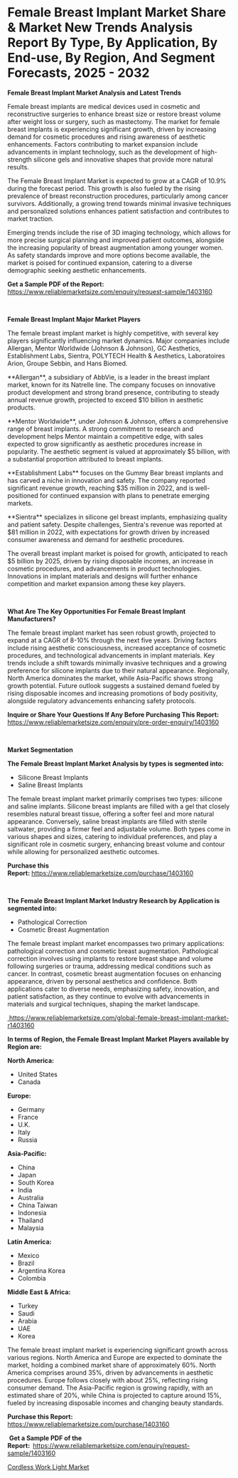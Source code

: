<p><h1>Female Breast Implant Market Share & Market New Trends Analysis Report By Type, By Application, By End-use, By Region, And Segment Forecasts, 2025 - 2032</h1></p><p><strong>Female Breast Implant Market Analysis and Latest Trends</strong></p>
<p><p>Female breast implants are medical devices used in cosmetic and reconstructive surgeries to enhance breast size or restore breast volume after weight loss or surgery, such as mastectomy. The market for female breast implants is experiencing significant growth, driven by increasing demand for cosmetic procedures and rising awareness of aesthetic enhancements. Factors contributing to market expansion include advancements in implant technology, such as the development of high-strength silicone gels and innovative shapes that provide more natural results.</p><p>The Female Breast Implant Market is expected to grow at a CAGR of 10.9% during the forecast period. This growth is also fueled by the rising prevalence of breast reconstruction procedures, particularly among cancer survivors. Additionally, a growing trend towards minimal invasive techniques and personalized solutions enhances patient satisfaction and contributes to market traction. </p><p>Emerging trends include the rise of 3D imaging technology, which allows for more precise surgical planning and improved patient outcomes, alongside the increasing popularity of breast augmentation among younger women. As safety standards improve and more options become available, the market is poised for continued expansion, catering to a diverse demographic seeking aesthetic enhancements.</p></p>
<p><strong>Get a Sample PDF of the Report:&nbsp;</strong> <a href="https://www.reliablemarketsize.com/enquiry/request-sample/1403160?utm_campaign=1832&utm_medium=2&utm_source=Github&utm_content=ia&utm_term=12012025&utm_id=female-breast-implant">https://www.reliablemarketsize.com/enquiry/request-sample/1403160</a></p>
<p>&nbsp;</p>
<p><strong>Female Breast Implant Major Market Players</strong></p>
<p><p>The female breast implant market is highly competitive, with several key players significantly influencing market dynamics. Major companies include Allergan, Mentor Worldwide (Johnson & Johnson), GC Aesthetics, Establishment Labs, Sientra, POLYTECH Health & Aesthetics, Laboratoires Arion, Groupe Sebbin, and Hans Biomed.</p><p>**Allergan**, a subsidiary of AbbVie, is a leader in the breast implant market, known for its Natrelle line. The company focuses on innovative product development and strong brand presence, contributing to steady annual revenue growth, projected to exceed $10 billion in aesthetic products.</p><p>**Mentor Worldwide**, under Johnson & Johnson, offers a comprehensive range of breast implants. A strong commitment to research and development helps Mentor maintain a competitive edge, with sales expected to grow significantly as aesthetic procedures increase in popularity. The aesthetic segment is valued at approximately $5 billion, with a substantial proportion attributed to breast implants.</p><p>**Establishment Labs** focuses on the Gummy Bear breast implants and has carved a niche in innovation and safety. The company reported significant revenue growth, reaching $35 million in 2022, and is well-positioned for continued expansion with plans to penetrate emerging markets.</p><p>**Sientra** specializes in silicone gel breast implants, emphasizing quality and patient safety. Despite challenges, Sientra's revenue was reported at $81 million in 2022, with expectations for growth driven by increased consumer awareness and demand for aesthetic procedures.</p><p>The overall breast implant market is poised for growth, anticipated to reach $5 billion by 2025, driven by rising disposable incomes, an increase in cosmetic procedures, and advancements in product technologies. Innovations in implant materials and designs will further enhance competition and market expansion among these key players.</p></p>
<p>&nbsp;</p>
<p><strong>What Are The Key Opportunities For Female Breast Implant Manufacturers?</strong></p>
<p><p>The female breast implant market has seen robust growth, projected to expand at a CAGR of 8-10% through the next five years. Driving factors include rising aesthetic consciousness, increased acceptance of cosmetic procedures, and technological advancements in implant materials. Key trends include a shift towards minimally invasive techniques and a growing preference for silicone implants due to their natural appearance. Regionally, North America dominates the market, while Asia-Pacific shows strong growth potential. Future outlook suggests a sustained demand fueled by rising disposable incomes and increasing promotions of body positivity, alongside regulatory advancements enhancing safety protocols.</p></p>
<p><strong>Inquire or Share Your Questions If Any Before Purchasing This Report:</strong> <a href="https://www.reliablemarketsize.com/enquiry/pre-order-enquiry/1403160?utm_campaign=1832&utm_medium=2&utm_source=Github&utm_content=ia&utm_term=12012025&utm_id=female-breast-implant">https://www.reliablemarketsize.com/enquiry/pre-order-enquiry/1403160</a></p>
<p>&nbsp;</p>
<p><strong>Market Segmentation</strong></p>
<p><strong>The Female Breast Implant Market Analysis by types is segmented into:</strong></p>
<p><ul><li>Silicone Breast Implants</li><li>Saline Breast Implants</li></ul></p>
<p><p>The female breast implant market primarily comprises two types: silicone and saline implants. Silicone breast implants are filled with a gel that closely resembles natural breast tissue, offering a softer feel and more natural appearance. Conversely, saline breast implants are filled with sterile saltwater, providing a firmer feel and adjustable volume. Both types come in various shapes and sizes, catering to individual preferences, and play a significant role in cosmetic surgery, enhancing breast volume and contour while allowing for personalized aesthetic outcomes.</p></p>
<p><strong>Purchase this Report:&nbsp;</strong><a href="https://www.reliablemarketsize.com/purchase/1403160?utm_campaign=1832&utm_medium=2&utm_source=Github&utm_content=ia&utm_term=12012025&utm_id=female-breast-implant">https://www.reliablemarketsize.com/purchase/1403160</a></p>
<p>&nbsp;</p>
<p><strong>The Female Breast Implant Market Industry Research by Application is segmented into:</strong></p>
<p><ul><li>Pathological Correction</li><li>Cosmetic Breast Augmentation</li></ul></p>
<p><p>The female breast implant market encompasses two primary applications: pathological correction and cosmetic breast augmentation. Pathological correction involves using implants to restore breast shape and volume following surgeries or trauma, addressing medical conditions such as cancer. In contrast, cosmetic breast augmentation focuses on enhancing appearance, driven by personal aesthetics and confidence. Both applications cater to diverse needs, emphasizing safety, innovation, and patient satisfaction, as they continue to evolve with advancements in materials and surgical techniques, shaping the market landscape.</p></p>
<p><a href="https://www.reliablemarketsize.com/global-female-breast-implant-market-r1403160?utm_campaign=1832&utm_medium=2&utm_source=Github&utm_content=ia&utm_term=12012025&utm_id=female-breast-implant">&nbsp;https://www.reliablemarketsize.com/global-female-breast-implant-market-r1403160</a></p>
<p><strong>In terms of Region, the Female Breast Implant Market Players available by Region are:</strong></p>
<p>
    <p> <strong> North America: </strong>
        <ul>
            <li>United States</li>
            <li>Canada</li>
        </ul>
        </p> 
    <p> <strong> Europe: </strong>
        <ul>
            <li>Germany</li>
            <li>France</li>
            <li>U.K.</li>
            <li>Italy</li>
            <li>Russia</li>
        </ul>
        </p> 
    <p> <strong> Asia-Pacific: </strong>
        <ul>
            <li>China</li>
            <li>Japan</li>
            <li>South Korea</li>
            <li>India</li>
            <li>Australia</li>
            <li>China Taiwan</li>
            <li>Indonesia</li>
            <li>Thailand</li>
            <li>Malaysia</li>
        </ul>
        </p> 
    <p> <strong> Latin America: </strong>
        <ul>
            <li>Mexico</li>
            <li>Brazil</li>
            <li>Argentina Korea</li>
            <li>Colombia</li>
        </ul>
        </p> 
    <p> <strong> Middle East & Africa: </strong>
        <ul>
            <li>Turkey</li>
            <li>Saudi</li>
            <li>Arabia</li>
            <li>UAE</li>
            <li>Korea</li>
        </ul>
    </p>
    </p>
<p><p>The female breast implant market is experiencing significant growth across various regions. North America and Europe are expected to dominate the market, holding a combined market share of approximately 60%. North America comprises around 35%, driven by advancements in aesthetic procedures. Europe follows closely with about 25%, reflecting rising consumer demand. The Asia-Pacific region is growing rapidly, with an estimated share of 20%, while China is projected to capture around 15%, fueled by increasing disposable incomes and changing beauty standards.</p></p>
<p><strong>Purchase this Report: </strong><a href="https://www.reliablemarketsize.com/purchase/1403160?utm_campaign=1832&utm_medium=2&utm_source=Github&utm_content=ia&utm_term=12012025&utm_id=female-breast-implant">https://www.reliablemarketsize.com/purchase/1403160</a></p>
<p>&nbsp;<strong>Get a Sample PDF of the Report:&nbsp;&nbsp;</strong><a href="https://www.reliablemarketsize.com/enquiry/request-sample/1403160?utm_campaign=1832&utm_medium=2&utm_source=Github&utm_content=ia&utm_term=12012025&utm_id=female-breast-implant">https://www.reliablemarketsize.com/enquiry/request-sample/1403160</a></p>
<p><strong></strong></p>
<p><p><a href="https://github.com/AKSHATREPORTPRIME/Market-Research-Report-List-6/blob/main/cordless-work-light-market.md?utm_campaign=1832&utm_medium=2&utm_source=Github&utm_content=ia&utm_term=12012025&utm_id=female-breast-implant">Cordless Work Light Market</a></p></p>